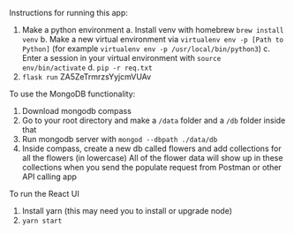 Instructions for running this app:
1. Make a python environment
	a. Install venv with homebrew `brew install venv`
	b. Make a new virtual environment via `virtualenv env -p [Path to Python]`
   (for example `virtualenv env -p /usr/local/bin/python3`)
	c. Enter a session in your virtual environment with `source env/bin/activate`
	d. `pip -r req.txt`
5. `flask run`
ZA5ZeTrmrzsYyjcmVUAv

To use the MongoDB functionality:
1. Download mongodb compass
2. Go to your root directory and make a `/data` folder and a `/db` folder inside that
3. Run mongodb server with `mongod --dbpath ./data/db`
4. Inside compass, create a new db called flowers and add collections for all the flowers (in lowercase)
All of the flower data will show up in these collections when you send the populate request from Postman or other API calling app

To run the React UI
1. Install yarn (this may need you to install or upgrade node)
2. `yarn start`
